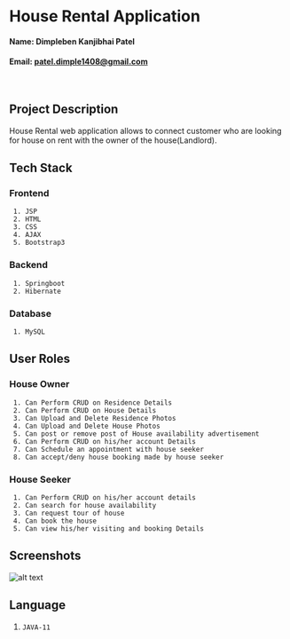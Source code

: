 # House Rental Application

#### Name: Dimpleben Kanjibhai Patel
#### Email: patel.dimple1408@gmail.com

<br>

## Project Description

House Rental web application allows to connect customer who are looking for house on rent with the owner of the house(Landlord). 

## Tech Stack
### Frontend
     1. JSP
     2. HTML
     3. CSS
     4. AJAX
     5. Bootstrap3

### Backend
     1. Springboot 
     2. Hibernate

### Database
     1. MySQL

## User Roles

### House Owner
     1. Can Perform CRUD on Residence Details
     2. Can Perform CRUD on House Details
     3. Can Upload and Delete Residence Photos
     4. Can Upload and Delete House Photos
     5. Can post or remove post of House availability advertisement
     6. Can Perform CRUD on his/her account Details
     7. Can Schedule an appointment with house seeker
     8. Can accept/deny house booking made by house seeker

### House Seeker
     1. Can Perform CRUD on his/her account details
     2. Can search for house availability
     3. Can request tour of house
     4. Can book the house
     5. Can view his/her visiting and booking Details



## Screenshots

![alt text](https://github.com/nitr-dimple/Web-Designing-Project/blob/master/musicapp/assets/Model%20Diagram.png)



## Language

1. `JAVA-11`



